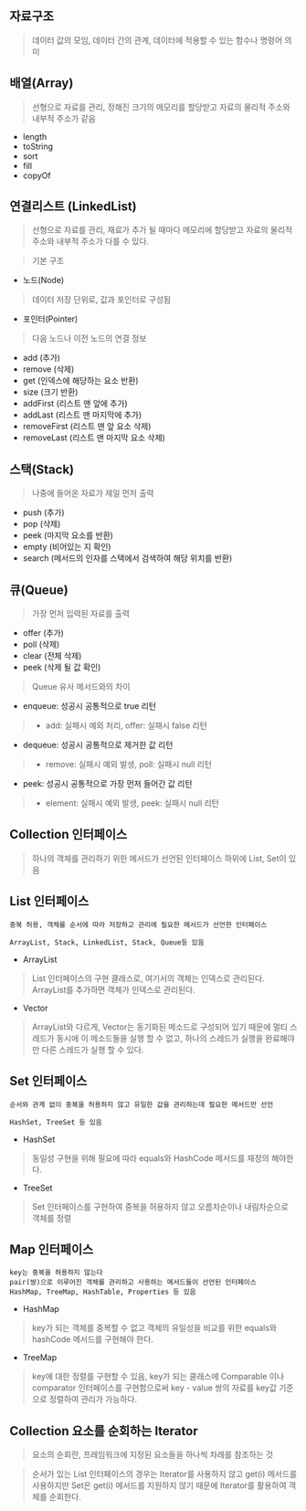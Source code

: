## 자료구조

> 데이터 값의 모임, 데이터 간의 관계, 데이터에 적용할 수 있는 함수나 명령어 의미

## 배열(Array)

> 선형으로 자료를 관리, 정해진 크기의 메모리를 할당받고 자료의 물리적 주소와 내부적 주소가 같음 <br>

* length
* toString
* sort
* fill
* copyOf

## 연결리스트 (LinkedList)

> 선형으로 자료를 관리, 재료가 추가 될 때마다 메모리에 할당받고 자료의 물리적 주소와 내부적 주소가 다를 수 있다.

> 기본 구조

* 노드(Node)
> 데이터 저장 단위로, 값과 포인터로 구성됨
* 포인터(Pointer)
> 다음 노드나 이전 노드의 연결 정보

* add (추가)
* remove (삭제)
* get (인덱스에 해당하는 요소 반환)
* size (크기 반환)
* addFirst (리스트 맨 앞에 추가)
* addLast (리스트 맨 마지막에 추가)
* removeFirst (리스트 맨 앞 요소 삭제)
* removeLast (리스트 맨 마지막 요소 삭제)

## 스택(Stack)

> 나중에 들어온 자료가 제일 먼저 출력

* push (추가)
* pop (삭제)
* peek (마지막 요소를 반환)
* empty (비어있는 지 확인)
* search (메서드의 인자를 스택에서 검색하여 해당 위치를 반환)

## 큐(Queue)

> 가장 먼저 입력된 자료를 출력

* offer (추가)
* poll (삭제)
* clear (전체 삭제)
* peek (삭제 될 값 확인)

> Queue 유사 메서드와의 차이

* enqueue: 성공시 공통적으로 true 리턴
> * add: 실패시 예외 처리, offer: 실패시 false 리턴
* dequeue: 성공시 공통적으로 제거한 값 리턴
> * remove: 실패시 예외 발생, poll: 실패시 null 리턴
* peek: 성공시 공통적으로 가장 먼저 들어간 값 리턴
> * element: 실패시 예외 발생, peek: 실패시 null 리턴

## Collection 인터페이스

> 하나의 객체를 관리하기 위한 메서드가 선언된 인터페이스 하위에 List, Set이 있음

## List 인터페이스
```
중복 허용, 객체를 순서에 따라 저장하고 관리에 필요한 메서드가 선언한 인터페이스

ArrayList, Stack, LinkedList, Stack, Queue등 있음
```

* ArrayList
> List 인터페이스의 구현 클래스로, 여기서의 객체는 인덱스로 관리된다. ArrayList를 추가하면 객체가 인덱스로 관리된다.

* Vector
> ArrayList와 다르게, Vector는 동기화된 메소드로 구성되어 있기 때문에 멀티 스레드가 동시에 이 메소드들을 실행 할 수 없고, 하나의 스레드가 실행을 완료해야만 다른 스레드가 실행 할 수 있다.

## Set 인터페이스
```
순서와 관계 없이 중복을 허용하지 않고 유일한 값을 관리하는데 필요한 메서드만 선언

HashSet, TreeSet 등 있음
```

* HashSet
> 동일성 구현을 위해 필요에 따라 equals와 HashCode 메서드를 재정의 해야한다.

* TreeSet
> Set 인터페이스를 구현하여 중복을 허용하지 않고 오름차순이나 내림차순으로 객체를 정렬

## Map 인터페이스
```
key는 중복을 허용하지 않는다
pair(쌍)으로 이루어진 객체를 관리하고 사용하는 메서드들이 선언된 인터페이스
HashMap, TreeMap, HashTable, Properties 등 있음

```

* HashMap
> key가 되는 객체를 중복할 수 없고 객체의 유일성을 비교를 위한 equals와 hashCode 메서드를 구현해야 한다.

* TreeMap

> key에 대한 정렬를 구현할 수 있음, key가 되는 클래스에 Comparable 이나 comparator 인터페이스를 구현함으로써 key - value 쌍의 자료를 key값 기준으로 정렬하여 관리가 가능하다.

## Collection 요소를 순회하는 Iterator
> 요소의 순회란, 프레임워크에 지정된 요소들을 하나씩 차례를 참조하는 것

> 순서가 있는 List 인터페이스의 경우는 Iterator를 사용하지 않고 get(i) 메서드를 사용하지만 Set은 get(i) 메서드를 지원하지 않기 때문에 Iterator를 활용하여 객체를 순회한다.